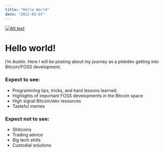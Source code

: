 ```yaml
---
title: "Hello World"
date: "2022-03-07"
---
```


[![Alt text](https://images.unsplash.com/photo-1571171637578-41bc2dd41cd2?ixlib=rb-1.2.1&ixid=MnwxMjA3fDB8MHxwaG90by1wYWdlfHx8fGVufDB8fHx8&w=600&h=600)](https://digitalocean.com)

# Hello world! 
I’m Austin. Here I will be posting about my journey as a plebdev getting into Bitcoin/FOSS development.

### Expect to see:

- Programming tips, tricks, and hard lessons learned.
- Highlights of important FOSS developments in the Bitcoin space
- High signal Bitcoin/dev resources
- Tasteful memes

### Expect not to see:

- Shitcoins
- Trading advice
- Big tech shills
- Custodial solutions